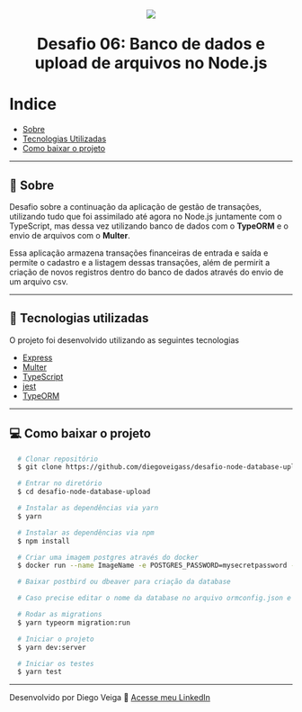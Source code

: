 <h1 align="center">
  <img src="https://camo.githubusercontent.com/d25397e9df01fe7882dcc1cbc96bdf052ffd7d0c/68747470733a2f2f73746f726167652e676f6f676c65617069732e636f6d2f676f6c64656e2d77696e642f626f6f7463616d702d676f737461636b2f6865616465722d6465736166696f732e706e67">

  Desafio 06: Banco de dados e upload de arquivos no Node.js
</h1>

# Indice
- [Sobre](#-sobre)
- [Tecnologias Utilizadas](#-tecnologias-utilizadas)
- [Como baixar o projeto](#-como-baixar-o-projeto)

---

## 📖 Sobre

Desafio sobre a continuação da aplicação de gestão de transações, utilizando tudo que foi assimilado até agora no Node.js juntamente com o TypeScript, mas dessa vez utilizando banco de dados com o **TypeORM** e o envio de arquivos com o **Multer**.

Essa aplicação armazena transações financeiras de entrada e saída e permite o cadastro e a listagem dessas transações, além de permirit a criação de novos registros dentro do banco de dados através do envio de um arquivo csv.



---

## 🚀 Tecnologias utilizadas

O projeto foi desenvolvido utilizando as seguintes tecnologias

- [Express](https://expressjs.com/pt-br/)
- [Multer](https://www.npmjs.com/package/multer)
- [TypeScript](https://www.typescriptlang.org/)
- [jest](https://jestjs.io/)
- [TypeORM](https://typeorm.io/#/)

---

## 💻 Como baixar o projeto

```bash
  # Clonar repositório
  $ git clone https://github.com/diegoveigass/desafio-node-database-upload

  # Entrar no diretório
  $ cd desafio-node-database-upload

  # Instalar as dependências via yarn
  $ yarn

  # Instalar as dependências via npm
  $ npm install

  # Criar uma imagem postgres através do docker
  $ docker run --name ImageName -e POSTGRES_PASSWORD=mysecretpassword -p 5432:5432 -d postgres

  # Baixar postbird ou dbeaver para criação da database

  # Caso precise editar o nome da database no arquivo ormconfig.json e no './src/database/index.ts'

  # Rodar as migrations
  $ yarn typeorm migration:run

  # Iniciar o projeto
  $ yarn dev:server

  # Iniciar os testes
  $ yarn test
```

---

Desenvolvido por Diego Veiga 🚀 [Acesse meu LinkedIn](https://linkedin.com/in/diegoveigass)
